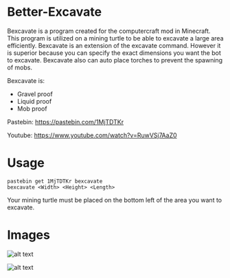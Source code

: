 # Better-Excavate
Bexcavate is a program created for the computercraft mod in Minecraft. This program is utilized on a mining turtle to be able to excavate a large area efficiently. Bexcavate is an extension of the excavate command. However it is superior because you can specify the exact dimensions you want the bot to excavate. Bexcavate also can auto place torches to prevent the spawning of mobs.

Bexcavate is:
- Gravel proof
- Liquid proof
- Mob proof

Pastebin: https://pastebin.com/1MjTDTKr

Youtube: https://www.youtube.com/watch?v=RuwVSj7AaZ0

# Usage
```
pastebin get 1MjTDTKr bexcavate
bexcavate <Width> <Height> <Length>
```
Your mining turtle must be placed on the bottom left of the area you want to excavate.

# Images

![alt text](https://github.com/sunset-developer/Better-Excavate/blob/master/images/bescavate1.png)

![alt text](https://github.com/sunset-developer/Better-Excavate/blob/master/images/bescavate2.png)
